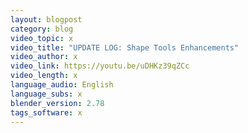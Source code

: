 ```yaml
---
layout: blogpost
category: blog
video_topic: x
video_title: "UPDATE LOG: Shape Tools Enhancements"
video_author: x
video_link: https://youtu.be/uDHKz39qZCc
video_length: x
language_audio: English
language_subs: x
blender_version: 2.78
tags_software: x
---
```

